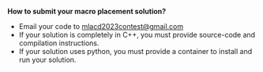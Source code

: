**How to submit your macro placement solution?**

- Email your code to mlacd2023contest@gmail.com
- If your solution is completely in C++, you must provide source-code and compilation instructions.
- If your solution uses python, you must provide a container to install and run your solution.
